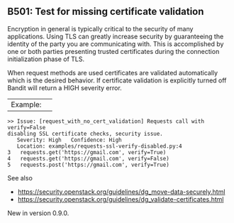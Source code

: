 B501: Test for missing certificate validation
---------------------------------------------

Encryption in general is typically critical to the security of many
applications. Using TLS can greatly increase security by guaranteeing
the identity of the party you are communicating with. This is
accomplished by one or both parties presenting trusted certificates
during the connection initialization phase of TLS.

When request methods are used certificates are validated automatically
which is the desired behavior. If certificate validation is explicitly
turned off Bandit will return a HIGH severity error.

|          |     |
|----------|-----|
| Example: |     |

    >> Issue: [request_with_no_cert_validation] Requests call with verify=False
    disabling SSL certificate checks, security issue.
       Severity: High   Confidence: High
       Location: examples/requests-ssl-verify-disabled.py:4
    3   requests.get('https://gmail.com', verify=True)
    4   requests.get('https://gmail.com', verify=False)
    5   requests.post('https://gmail.com', verify=True)

See also

-   <a href="https://security.openstack.org/guidelines/dg_move-data-securely.html" class="uri reference external">https://security.openstack.org/guidelines/dg_move-data-securely.html</a>
-   <a href="https://security.openstack.org/guidelines/dg_validate-certificates.html" class="uri reference external">https://security.openstack.org/guidelines/dg_validate-certificates.html</a>

<span class="versionmodified">New in version 0.9.0.</span>
